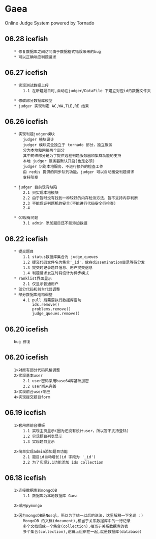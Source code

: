 Gaea
====

Online Judge System powered by Tornado

06.28 icefish
-----
        * 修复数据库之间访问由于数据格式错误带来的bug
        * 可以正确响应判题请求

06.27 icefish
------
		* 实现测试数据上传
			1.1 在新建题目时,自动在judger/DataFile 下建立对应id的数据文件夹

		* 修改部分数据库模型
		* judger 实现判定 AC,WA,TLE,RE 结果

06.26 icefish
------
		* 实现判题judger模块
			judger 模块设计
			judger 模块完全独立于 tornado 部分，独立服务
			分为本地和网络两个部分
			其中网络部分是为了提供远程判题服务器和集群功能的支持
			本地 judger 服务器默认开启(也是必须)
			judger 识别本地服务，不进行额外的检查工作
			由 redis 提供的同步队列功能，judger 可以自动接受判题请求
			支持阻塞

		* judger 目前现有缺陷
			2.1 只实现本地模块
			2.2 由于暂时没有找到一种较好的内存检测方法，暂不支持内存判断
			2.3 不能保证判题机的安全(不能进行代码安全行检查)
			2.4

		* OJ现有问题
			3.1 admin 添加题目还不能添加数据

06.22 icefish
------
		* 提交题目
			1.1 status数据库集合为 judge_queues
			1.2 提交代码文件名为集合'_id'，放在dissemination目录等待分发
			1.3 提交时记录题目信息、用户提交信息
			1.4 判题请求发送时将设计为异步模式
		* ranklist界面显示
			2.1 仅显示普通用户
		* 部分代码和前台代码调整
		* 部分数据库结构调整
			4.1 pull 后需要执行数据库语句
				ids.remove()
				problems.remove()
				judge_queues.remove()

06.20 icefish
------
		bug 修复

06.20 icefish
------
		1>对原有部分代码风格调整
		2>实现基本user
			2.1 user密码采用base64库基础加密
			2.2 user尚未完善
		3>实现前台user响应
		4>实现提交题目form

06.19 icefish
------
		1>套用原前台模板
			1.1 实现主页显示(因为还没有设计user，所以暂不支持登陆)
			1.2 实现题目列表显示
			1.3 实现题目显示

		2>简单实现admin添加题目功能
			2.1 题目id自动增长(id 字段为 '_id')
			2.2 为了实现2.1功能添加 ids collection

06.18 icefish
------
		1>连接数据库到mongoDB
			1.1 数据库为本地数据库 Gaea

		2>采用pymongo

		3>因为mongoDB是Nosql，所以为了统一以后的说法，这里解释一下名词 :)
			MongoDB 的文档(document),相当于关系数据库中的一行记录
			多个文档组成一个集合(collection),相当于关系数据库的表
			多个集合(collection),逻辑上组织在一起,就是数据库(database)

